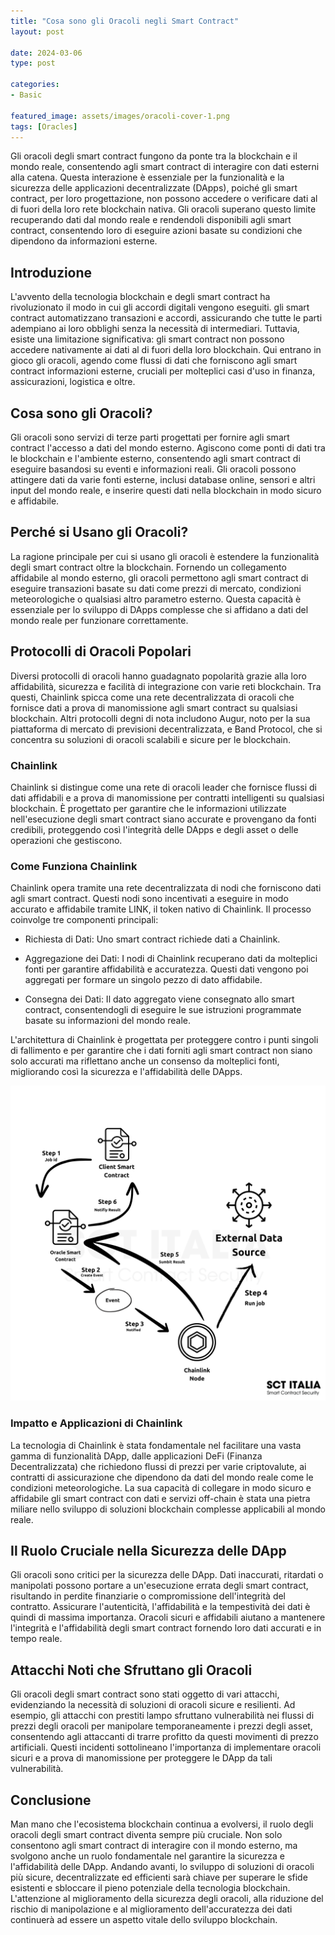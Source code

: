 ```yaml
---
title: "Cosa sono gli Oracoli negli Smart Contract"
layout: post

date: 2024-03-06 
type: post

categories:
- Basic

featured_image: assets/images/oracoli-cover-1.png
tags: [Oracles]
---
```

Gli oracoli degli smart contract fungono da ponte tra la blockchain e il mondo reale, consentendo agli smart contract di interagire con dati esterni alla catena. Questa interazione è essenziale per la funzionalità e la sicurezza delle applicazioni decentralizzate (DApps), poiché gli smart contract, per loro progettazione, non possono accedere o verificare dati al di fuori della loro rete blockchain nativa. Gli oracoli superano questo limite recuperando dati dal mondo reale e rendendoli disponibili agli smart contract, consentendo loro di eseguire azioni basate su condizioni che dipendono da informazioni esterne.

## Introduzione

L'avvento della tecnologia blockchain e degli smart contract ha rivoluzionato il modo in cui gli accordi digitali vengono eseguiti. gli smart contract automatizzano transazioni e accordi, assicurando che tutte le parti adempiano ai loro obblighi senza la necessità di intermediari. Tuttavia, esiste una limitazione significativa: gli smart contract non possono accedere nativamente ai dati al di fuori della loro blockchain. Qui entrano in gioco gli oracoli, agendo come flussi di dati che forniscono agli smart contract informazioni esterne, cruciali per molteplici casi d'uso in finanza, assicurazioni, logistica e oltre.

## Cosa sono gli Oracoli?

Gli oracoli sono servizi di terze parti progettati per fornire agli smart contract l'accesso a dati del mondo esterno. Agiscono come ponti di dati tra le blockchain e l'ambiente esterno, consentendo agli smart contract di eseguire basandosi su eventi e informazioni reali. Gli oracoli possono attingere dati da varie fonti esterne, inclusi database online, sensori e altri input del mondo reale, e inserire questi dati nella blockchain in modo sicuro e affidabile.

## Perché si Usano gli Oracoli?

La ragione principale per cui si usano gli oracoli è estendere la funzionalità degli smart contract oltre la blockchain. Fornendo un collegamento affidabile al mondo esterno, gli oracoli permettono agli smart contract di eseguire transazioni basate su dati come prezzi di mercato, condizioni meteorologiche o qualsiasi altro parametro esterno. Questa capacità è essenziale per lo sviluppo di DApps complesse che si affidano a dati del mondo reale per funzionare correttamente.

## Protocolli di Oracoli Popolari

Diversi protocolli di oracoli hanno guadagnato popolarità grazie alla loro affidabilità, sicurezza e facilità di integrazione con varie reti blockchain. Tra questi, Chainlink spicca come una rete decentralizzata di oracoli che fornisce dati a prova di manomissione agli smart contract su qualsiasi blockchain. Altri protocolli degni di nota includono Augur, noto per la sua piattaforma di mercato di previsioni decentralizzata, e Band Protocol, che si concentra su soluzioni di oracoli scalabili e sicure per le blockchain.

### Chainlink

Chainlink si distingue come una rete di oracoli leader che fornisce flussi di dati affidabili e a prova di manomissione per contratti intelligenti su qualsiasi blockchain. È progettato per garantire che le informazioni utilizzate nell'esecuzione degli smart contract siano accurate e provengano da fonti credibili, proteggendo così l'integrità delle DApps e degli asset o delle operazioni che gestiscono.

### Come Funziona Chainlink

Chainlink opera tramite una rete decentralizzata di nodi che forniscono dati agli smart contract. Questi nodi sono incentivati a eseguire in modo accurato e affidabile tramite LINK, il token nativo di Chainlink. Il processo coinvolge tre componenti principali:

- Richiesta di Dati: Uno smart contract richiede dati a Chainlink.
- Aggregazione dei Dati: I nodi di Chainlink recuperano dati da molteplici fonti per garantire affidabilità e accuratezza. Questi dati vengono poi aggregati per formare un singolo pezzo di dato affidabile.

- Consegna dei Dati: Il dato aggregato viene consegnato allo smart contract, consentendogli di eseguire le sue istruzioni programmate basate su informazioni del mondo reale.

L'architettura di Chainlink è progettata per proteggere contro i punti singoli di fallimento e per garantire che i dati forniti agli smart contract non siano solo accurati ma riflettano anche un consenso da molteplici fonti, migliorando così la sicurezza e l'affidabilità delle DApps.

![oracle diagram](/assets/images/oracles-diag-1.png)

### Impatto e Applicazioni di Chainlink

La tecnologia di Chainlink è stata fondamentale nel facilitare una vasta gamma di funzionalità DApp, dalle applicazioni DeFi (Finanza Decentralizzata) che richiedono flussi di prezzi per varie criptovalute, ai contratti di assicurazione che dipendono da dati del mondo reale come le condizioni meteorologiche. La sua capacità di collegare in modo sicuro e affidabile gli smart contract con dati e servizi off-chain è stata una pietra miliare nello sviluppo di soluzioni blockchain complesse applicabili al mondo reale.

## Il Ruolo Cruciale nella Sicurezza delle DApp

Gli oracoli sono critici per la sicurezza delle DApp. Dati inaccurati, ritardati o manipolati possono portare a un'esecuzione errata degli smart contract, risultando in perdite finanziarie o compromissione dell'integrità del contratto. Assicurare l'autenticità, l'affidabilità e la tempestività dei dati è quindi di massima importanza. Oracoli sicuri e affidabili aiutano a mantenere l'integrità e l'affidabilità degli smart contract fornendo loro dati accurati e in tempo reale.

## Attacchi Noti che Sfruttano gli Oracoli

Gli oracoli degli smart contract sono stati oggetto di vari attacchi, evidenziando la necessità di soluzioni di oracoli sicure e resilienti. Ad esempio, gli attacchi con prestiti lampo sfruttano vulnerabilità nei flussi di prezzi degli oracoli per manipolare temporaneamente i prezzi degli asset, consentendo agli attaccanti di trarre profitto da questi movimenti di prezzo artificiali. Questi incidenti sottolineano l'importanza di implementare oracoli sicuri e a prova di manomissione per proteggere le DApp da tali vulnerabilità.

## Conclusione

Man mano che l'ecosistema blockchain continua a evolversi, il ruolo degli oracoli degli smart contract diventa sempre più cruciale. Non solo consentono agli smart contract di interagire con il mondo esterno, ma svolgono anche un ruolo fondamentale nel garantire la sicurezza e l'affidabilità delle DApp. Andando avanti, lo sviluppo di soluzioni di oracoli più sicure, decentralizzate ed efficienti sarà chiave per superare le sfide esistenti e sbloccare il pieno potenziale della tecnologia blockchain. L'attenzione al miglioramento della sicurezza degli oracoli, alla riduzione del rischio di manipolazione e al miglioramento dell'accuratezza dei dati continuerà ad essere un aspetto vitale dello sviluppo blockchain.
